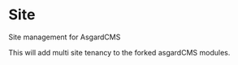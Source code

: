 # Site
Site management for AsgardCMS


This will add multi site tenancy to the forked asgardCMS modules.




